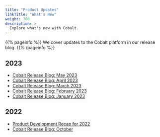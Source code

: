 ```yaml
---
title: "Product Updates"
linkTitle: "What's New"
weight: 700
description: >
  Explore what's new with Cobalt.
---
```


{{% pageinfo %}}
We cover updates to the Cobalt platform in our release blog.
{{% /pageinfo %}}

## 2023

- [Cobalt Release Blog: May 2023](https://www.cobalt.io/blog/cobalt-release-blog-may-2023)
- [Cobalt Release Blog: April 2023](https://www.cobalt.io/blog/cobalt-release-blog-april-2023)
- [Cobalt Release Blog: March 2023](https://www.cobalt.io/blog/cobalt-release-blog-march-2023)
- [Cobalt Release Blog: February 2023](https://www.cobalt.io/blog/cobalt-release-blog-february-2023)
- [Cobalt Release Blog: January 2023](https://www.cobalt.io/blog/cobalt-release-blog-january-2023)

## 2022

- [Product Development Recap for 2022](https://www.cobalt.io/blog/product-development-recap-how-we-made-pentest-as-service-better-in-2022)
- [Cobalt Release Blog: October](https://www.cobalt.io/blog/cobalt-release-blog-october)
